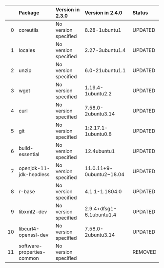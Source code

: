 <!-- markdown-link-check-disable -->

|    | Package                    | Version in 2.3.0     | Version in 2.4.0         | Status   |
|---:|:---------------------------|:---------------------|:-------------------------|:---------|
|  0 | coreutils                  | No version specified | 8.28-1ubuntu1            | UPDATED  |
|  1 | locales                    | No version specified | 2.27-3ubuntu1.4          | UPDATED  |
|  2 | unzip                      | No version specified | 6.0-21ubuntu1.1          | UPDATED  |
|  3 | wget                       | No version specified | 1.19.4-1ubuntu2.2        | UPDATED  |
|  4 | curl                       | No version specified | 7.58.0-2ubuntu3.14       | UPDATED  |
|  5 | git                        | No version specified | 1:2.17.1-1ubuntu0.8      | UPDATED  |
|  6 | build-essential            | No version specified | 12.4ubuntu1              | UPDATED  |
|  7 | openjdk-11-jdk-headless    | No version specified | 11.0.11+9-0ubuntu2~18.04 | UPDATED  |
|  8 | r-base                     | No version specified | 4.1.1-1.1804.0           | UPDATED  |
|  9 | libxml2-dev                | No version specified | 2.9.4+dfsg1-6.1ubuntu1.4 | UPDATED  |
| 10 | libcurl4-openssl-dev       | No version specified | 7.58.0-2ubuntu3.14       | UPDATED  |
| 11 | software-properties-common | No version specified |                          | REMOVED  |